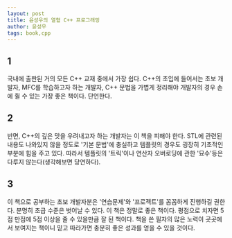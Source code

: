 ```yaml
---
layout: post
title: 윤성우의 열혈 C++ 프로그래밍
author: 윤성우
tags: book,cpp
---
```


## 1
국내에 출판된 거의 모든 C++ 교재 중에서 가장 쉽다. C++의 초입에 들어서는 초보 개발자, MFC를 학습하고자 하는 개발자, C++ 문법을 가볍게 정리해야 개발자의 경우 손에 쥘 수 있는 가장 좋은 책이다. 단언한다.

## 2
반면, C++의 깊은 맛을 우려내고자 하는 개발자는 이 책을 피해야 한다. STL에 관련된 내용도 나와있지 않을 정도로 '기본 문법'에 충실하고 템플릿의 경우도 굉장히 기초적인 부분에 힘을 주고 있다. 따라서 템플릿의 '트릭'이나 연산자 오버로딩에 관한 '묘수'등은 다루지 않는다(생각해보면 당연하다).

## 3
이 책으로 공부하는 초보 개발자분은 '연습문제'와 '프로젝트'를 꼼꼼하게 진행하길 권한다. 분명히 초급 수준은 벗어날 수 있다. 이 책은 정말로 좋은 책이다. 평점으로 치자면 5점 만점에 5점 이상을 줄 수 있을만큼 잘 된 책이다. 책을 쓴 필자의 많은 노력이 곳곳에서 보여지는 책이니 믿고 따라가면 충분히 좋은 성과를 얻을 수 있을 것이다.

